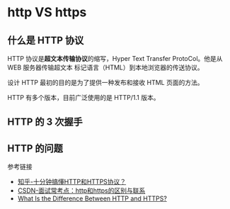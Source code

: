# http VS https

## 什么是 HTTP 协议

HTTP 协议是**超文本传输协议**的缩写，Hyper Text Transfer ProtoCol。他是从 WEB 服务器传输超文本
标记语言（HTML）到本地浏览器的传送协议。

设计 HTTP 最初的目的是为了提供一种发布和接收 HTML 页面的方法。

HTTP 有多个版本，目前广泛使用的是 HTTP/1.1 版本。

## HTTP 的 3 次握手

## HTTP 的问题



参考链接

* [知乎-十分钟搞懂HTTP和HTTPS协议？](https://zhuanlan.zhihu.com/p/72616216)
* [CSDN-面试常考点：http和https的区别与联系](https://blog.csdn.net/xionghuixionghui/article/details/68569282#:~:text=HTTPS%E5%92%8CHTTP%E7%9A%84%E5%8C%BA%E5%88%AB,80%EF%BC%8C%E5%90%8E%E8%80%85%E6%98%AF443%E3%80%82)
* [What Is the Difference Between HTTP and HTTPS?](https://www.keycdn.com/blog/difference-between-http-and-https#:~:text=HTTP%20is%20unsecured%20while%20HTTPS,HTTPS%20operates%20at%20transport%20layer.&text=No%20encryption%20in%20HTTP%2C%20with,data%20is%20encrypted%20before%20sending.)
